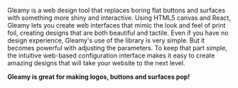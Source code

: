 Gleamy is a web design tool that replaces boring flat buttons and surfaces with something more shiny and interactive. Using HTML5 canvas and React, Gleamy lets you create web interfaces that mimic the look and feel of print foil, creating designs that are both beautiful and tactile. Even if you have no design experience, Gleamy's use of the library is very simple. But it becomes powerful with adjusting the parameters. To keep that part simple, the intuitive web-based configuration interface makes it easy to create amazing designs that will take your website to the next level.

**Gleamy is great for making logos, buttons and surfaces pop!**
